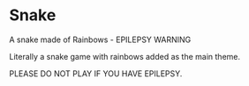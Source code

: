 # Snake
A snake made of Rainbows - EPILEPSY WARNING

Literally a snake game with rainbows added as the main theme.

PLEASE DO NOT PLAY IF YOU HAVE EPILEPSY.
